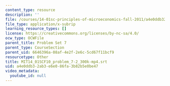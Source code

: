```yaml
---
content_type: resource
description: ''
file: /courses/14-01sc-principles-of-microeconomics-fall-2011/a4e0ddb32ab3e6e086fa3b82b5e0be47_MIT14_01SCF10_problem_7-2_300k-mp4.srt
file_type: application/x-subrip
learning_resource_types: []
license: https://creativecommons.org/licenses/by-nc-sa/4.0/
ocw_type: OCWFile
parent_title: Problem Set 7
parent_type: CourseSection
parent_uid: 6646396a-08af-4e2f-2e6c-5cd67f11bcf9
resourcetype: Other
title: MIT14_01SCF10_problem_7-2_300k-mp4.srt
uid: a4e0ddb3-2ab3-e6e0-86fa-3b82b5e0be47
video_metadata:
  youtube_id: null
---
```

